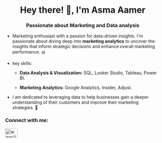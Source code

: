 <h1 align="center">Hey there! 👋, I'm Asma Aamer</h1>
<h3 align="center">Passionate about Marketing and Data analysis</h3>


- Marketing enthusiast with a passion for data-driven insights. I'm passionate about diving deep into **marketing analytics** to uncover the insights that inform strategic decisions and enhance overall marketing performance. 📊

- key skills:

  - **Data Analysis & Visualization:** SQL, Looker Studio, Tableau, Power BI.
  
  - **Marketing Analytics:** Google Analytics, Insider, Adjust.

- I am dedicated to leveraging data to help businesses gain a deeper understanding of their customers and improve their marketing strategies. 🚀


<h3 align="left">Connect with me:</h3>
<p align="left">
<a href="https://www.linkedin.com/in/asma-aamer-167138211/" target="blank"><img align="center" src="https://raw.githubusercontent.com/rahuldkjain/github-profile-readme-generator/master/src/images/icons/Social/linked-in-alt.svg" alt="www.linkedin.com/in/asmaa-aamer-167138211" height="30" width="40" /></a>
